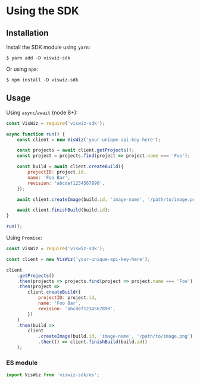 # Using the SDK

## Installation

Install the SDK module using `yarn`:

```
$ yarn add -D viswiz-sdk
```

Or using `npm`:

```
$ npm install -D viswiz-sdk
```

## Usage

Using `async`/`await` (node 8+):

```js
const VisWiz = require('viswiz-sdk');

async function run() {
	const client = new VisWiz('your-unique-api-key-here');

	const projects = await client.getProjects();
	const project = projects.find(project => project.name === 'Foo');

	const build = await client.createBuild({
		projectID: project.id,
		name: 'Foo Bar',
		revision: 'abcdef1234567890',
	});

	await client.createImage(build.id, 'image-name', '/path/to/image.png');

	await client.finishBuild(build.id);
}

run();
```

Using `Promise`:

```js
const VisWiz = require('viswiz-sdk');

const client = new VisWiz('your-unique-api-key-here');

client
	.getProjects()
	.then(projects => projects.find(project => project.name === 'Foo'))
	.then(project =>
		client.createBuild({
			projectID: project.id,
			name: 'Foo Bar',
			revision: 'abcdef1234567890',
		})
	)
	.then(build =>
		client
			.createImage(build.id, 'image-name', '/path/to/image.png')
			.then(() => client.finishBuild(build.id))
	);
```

### ES module

```js
import VisWiz from 'viswiz-sdk/es';
```
